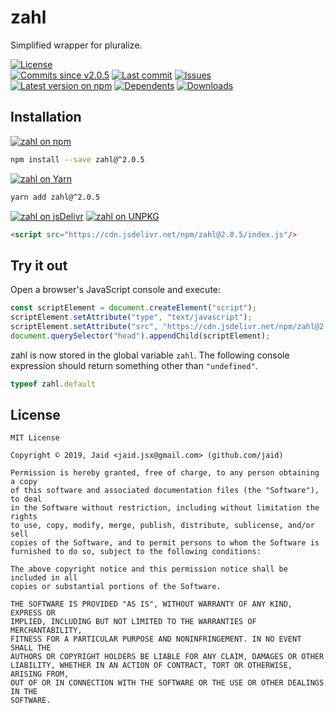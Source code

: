 # zahl


Simplified wrapper for pluralize.

<a href="https://raw.githubusercontent.com/Jaid/zahl/master/license.txt"><img src="https://img.shields.io/github/license/Jaid/zahl?style=flat-square&color=success" alt="License"/></a>  
<a href="https://github.com/Jaid/zahl/commits"><img src="https://img.shields.io/github/commits-since/Jaid/zahl/v2.0.5?style=flat-square&logo=github&color=success" alt="Commits since v2.0.5"/></a> <a href="https://github.com/Jaid/zahl/commits"><img src="https://img.shields.io/github/last-commit/Jaid/zahl?style=flat-square&logo=github&color=red" alt="Last commit"/></a> <a href="https://github.com/Jaid/zahl/issues"><img src="https://img.shields.io/github/issues/Jaid/zahl?style=flat-square&logo=github&color=red" alt="Issues"/></a>  
<a href="https://npmjs.com/package/zahl"><img src="https://img.shields.io/npm/v/zahl?style=flat-square&logo=npm&label=latest%20version&color=success" alt="Latest version on npm"/></a> <a href="https://github.com/Jaid/zahl/network/dependents"><img src="https://img.shields.io/librariesio/dependents/npm/zahl?style=flat-square&logo=npm&color=red" alt="Dependents"/></a> <a href="https://npmjs.com/package/zahl"><img src="https://img.shields.io/npm/dm/zahl?style=flat-square&logo=npm&color=red" alt="Downloads"/></a>

## Installation
<a href="https://npmjs.com/package/zahl"><img src="https://img.shields.io/badge/npm-zahl-C23039?style=flat-square&logo=npm" alt="zahl on npm"/></a>
```bash
npm install --save zahl@^2.0.5
```
<a href="https://yarnpkg.com/package/zahl"><img src="https://img.shields.io/badge/Yarn-zahl-2F8CB7?style=flat-square&logo=yarn&logoColor=white" alt="zahl on Yarn"/></a>
```bash
yarn add zahl@^2.0.5
```
<a href="https://jsdelivr.com/package/npm/zahl/"><img src="https://img.shields.io/badge/jsDelivr-zahl-orange?style=flat-square&logo=html5&logoColor=white" alt="zahl on jsDelivr"/></a> <a href="https://unpkg.com/browse/zahl/"><img src="https://img.shields.io/badge/UNPKG-zahl-orange?style=flat-square&logo=html5&logoColor=white" alt="zahl on UNPKG"/></a>
```html
<script src="https://cdn.jsdelivr.net/npm/zahl@2.0.5/index.js"/>
```


## Try it out



Open a browser's JavaScript console and execute:

```javascript
const scriptElement = document.createElement("script");
scriptElement.setAttribute("type", "text/javascript");
scriptElement.setAttribute("src", "https://cdn.jsdelivr.net/npm/zahl@2.0.5/index.js");
document.querySelector("head").appendChild(scriptElement);
```

zahl is now stored in the global variable `zahl`. The following console expression should return something other than `"undefined"`.

```javascript
typeof zahl.default
```



## License
```text
MIT License

Copyright © 2019, Jaid <jaid.jsx@gmail.com> (github.com/jaid)

Permission is hereby granted, free of charge, to any person obtaining a copy
of this software and associated documentation files (the "Software"), to deal
in the Software without restriction, including without limitation the rights
to use, copy, modify, merge, publish, distribute, sublicense, and/or sell
copies of the Software, and to permit persons to whom the Software is
furnished to do so, subject to the following conditions:

The above copyright notice and this permission notice shall be included in all
copies or substantial portions of the Software.

THE SOFTWARE IS PROVIDED "AS IS", WITHOUT WARRANTY OF ANY KIND, EXPRESS OR
IMPLIED, INCLUDING BUT NOT LIMITED TO THE WARRANTIES OF MERCHANTABILITY,
FITNESS FOR A PARTICULAR PURPOSE AND NONINFRINGEMENT. IN NO EVENT SHALL THE
AUTHORS OR COPYRIGHT HOLDERS BE LIABLE FOR ANY CLAIM, DAMAGES OR OTHER
LIABILITY, WHETHER IN AN ACTION OF CONTRACT, TORT OR OTHERWISE, ARISING FROM,
OUT OF OR IN CONNECTION WITH THE SOFTWARE OR THE USE OR OTHER DEALINGS IN THE
SOFTWARE.
```
